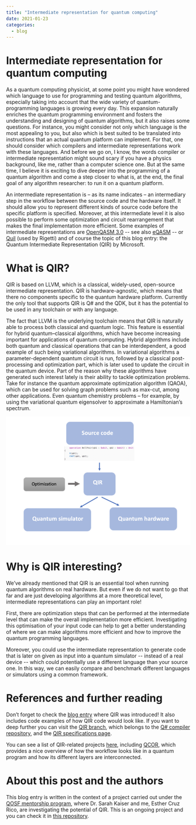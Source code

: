 ```yaml
---
title: "Intermediate representation for quantum computing"
date: 2021-01-23
categories:
  - blog
---
```


# Intermediate representation for quantum computing

As a quantum computing physicist, at some point you might have wondered which language to use for programming and testing quantum algorithms, especially taking into account that the wide variety of quantum-programming languages is growing every day. This expansion naturally enriches the quantum programming environment and fosters the understanding and designing of quantum algorithms, but it also raises some questions. For instance, you might consider not only which language is the most appealing to you, but also which is best suited to be translated into instructions that an actual quantum platform can implement. For that, one should consider which compilers and intermediate representations work with these languages. And before we go on, I know, the words compiler or intermediate representation might sound scary if you have a physics background, like me, rather than a computer science one. But at the same time, I believe it is exciting to dive deeper into the programming of a quantum algorithm and come a step closer to what is, at the end, the final goal of any algorithm researcher: to run it on a quantum platform.

An intermediate representation is – as its name indicates – an intermediary step in the workflow between the source code and the hardware itself. It should allow you to represent different kinds of source code before the specific platform is specified. Moreover, at this intermediate level it is also possible to perform some optimization and circuit rearrangement that makes the final implementation more efficient. Some examples of intermediate representations are [OpenQASM 3.0](https://github.com/QISKit/openqasm) -- see also [eQASM](https://arxiv.org/pdf/1808.02449.pdf) -- or [Quil](https://github.com/rigetti/quil) (used by Rigetti) and of course the topic of this blog entry: the Quantum Intermediate Representation (QIR) by Microsoft. 

# What is QIR?

QIR is based on LLVM, which is a classical, widely-used, open-source intermediate representation. QIR is hardware-agnostic, which means that there no components specific to the quantum hardware platform. Currently the only tool that supports QIR is Q# and the QDK, but it has the potential to be used in any toolchain or with any language.
 
The fact that LLVM is the underlying toolchain means that QIR is naturally able to process both classical and quantum logic. This feature is essential for hybrid quantum–classical algorithms, which have become increasing important for applications of quantum computing. Hybrid algorithms include both quantum and classical operations that can be interdependent, a good example of such being variational algorithms. In variational algorithms a parameter-dependent quantum circuit is run, followed by a classical post-processing and optimization part, which is later used to update the circuit in the quantum device. Part of the reason why these algorithms have generated such interest lately is their ability to tackle optimization problems. Take for instance the quantum approximate optimization algorithm (QAOA), which can be used for solving graph problems such as max-cut, among other applications. Even quantum chemistry problems – for example, by using the variational quantum eigensolver to approximate a Hamiltonian’s spectrum.

![QIR workflow](/assets/images/qir_diagram.png)

# Why is QIR interesting?
 
We’ve already mentioned that QIR is an essential tool when running quantum algorithms on real hardware. But even if we do not want to go that far and are just developing algorithms at a more theoretical level, intermediate representations can play an important role! 

First, there are optimization steps that can be performed at the intermediate level that can make the overall implementation more efficient. Investigating this optimisation of your input code can help to get a better understanding of where we can make algorithms more efficient and how to improve the quantum programming languages. 

Moreover, you could use the intermediate representation to generate code that is later on given as input into a quantum simulator -- instead of a real device -- which could potentially use a different language than your source one. In this way, we can easily compare and benchmark different languages or simulators using a common framework.

# References and further reading

Don’t forget to check the [blog entry](https://devblogs.microsoft.com/qsharp/introducing-quantum-intermediate-representation-qir/) where QIR was introduced! It also includes code examples of how QIR code would look like. If you want to deep further you can visit the [QIR branch](https://github.com/microsoft/qsharp-compiler/tree/feature/qir), which belongs to the [Q# compiler repository](https://github.com/microsoft/qsharp-compiler), and the [QIR specifications page](https://github.com/microsoft/qsharp-language/tree/main/Specifications/QIR).

You can see a list of QIR-related projects [here](https://github.com/microsoft/qsharp-language/blob/main/Specifications/QIR/List.md), including [QCOR](https://qcor.ornl.gov/), which provides a nice overview of how the workflow looks like in a quantum program and how its different layers are interconnected.


# About this post and the authors

This blog entry is written in the context of a project carried out under the [QOSF mentorship program](https://qosf.org/qc_mentorship/), where Dr. Sarah Kaiser and me, Esther Cruz Rico, are investigating the potential of QIR. This is an ongoing project and you can check it in [this repository](https://github.com/esthercruz/qosf_mentorship_project). 
